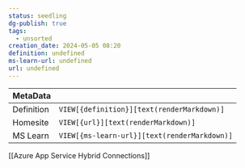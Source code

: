 ```yaml
---
status: seedling
dg-publish: true
tags:
  - unsorted
creation_date: 2024-05-05 08:20
definition: undefined
ms-learn-url: undefined
url: undefined
---
```


| MetaData   |                                              |
| ---------- | -------------------------------------------- |
| Definition | `VIEW[{definition}][text(renderMarkdown)]`   |
| Homesite   | `VIEW[{url}][text(renderMarkdown)]`          |
| MS Learn   | `VIEW[{ms-learn-url}][text(renderMarkdown)]` |
[[Azure App Service Hybrid Connections]]
